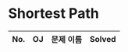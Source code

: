 # Shortest Path


|          No.          |        OJ        |        문제 이름         |        Solved         |
| :-----: |  :--------: |:---------------------: | :-----: |
